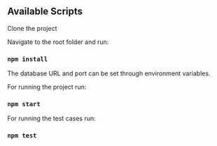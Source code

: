 ## Available Scripts

Clone the project

Navigate to the root folder and run:
### `npm install`

The database URL and port can be set through environment variables.

For running the project run:
### `npm start`

For running the test cases run:
### `npm test`